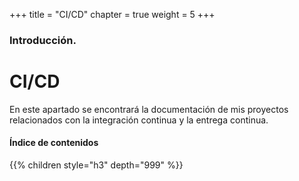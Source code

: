 +++
title = "CI/CD"
chapter = true
weight = 5
+++

### Introducción.

# CI/CD

En este apartado se encontrará la documentación de mis proyectos relacionados con la integración continua y la entrega continua.

#### Índice de contenidos

{{% children style="h3" depth="999" %}}